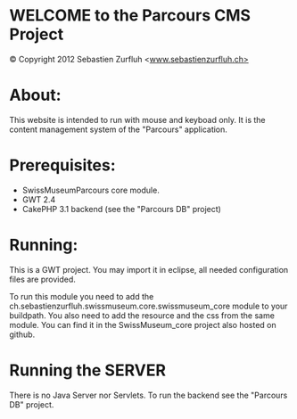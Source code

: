 WELCOME to the Parcours CMS Project
===================================
© Copyright 2012 Sebastien Zurfluh <www.sebastienzurfluh.ch>


About:
======
This website is intended to run with mouse and keyboad only.
It is the content management system of the "Parcours" application.

Prerequisites:
==============
 + SwissMuseumParcours core module.
 + GWT 2.4
 + CakePHP 3.1 backend (see the "Parcours DB" project)

Running:
========
This is a GWT project. You may import it in eclipse, all needed configuration files
are provided.

To run this module you need to add the 
ch.sebastienzurfluh.swissmuseum.core.swissmuseum_core module to your buildpath. You 
also need to add the resource and the css from the same module. You can find it in
the SwissMuseum_core project also hosted on github.



Running the SERVER
==================
There is no Java Server nor Servlets. To run the backend see the "Parcours DB"
project.
